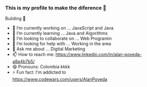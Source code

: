 ### This is my profile to make the diference 👋

Building 🚧

- 🔭 I’m currently working on ... JavaScript and Java
- 🌱 I’m currently learning ... Java and Algorithms
- 👯 I’m looking to collaborate on ... Web Programin
- 🤔 I’m looking for help with ... Working in the area
- 💬 Ask me about ... Digital Marketing 
- 📫 How to reach me: https://www.linkedin.com/in/alan-poveda-a8a4b7b5/
- 😄 Pronouns: Colombia kkkk
- ⚡ Fun fact: I'm addicted to https://www.codewars.com/users/AlanPoveda

